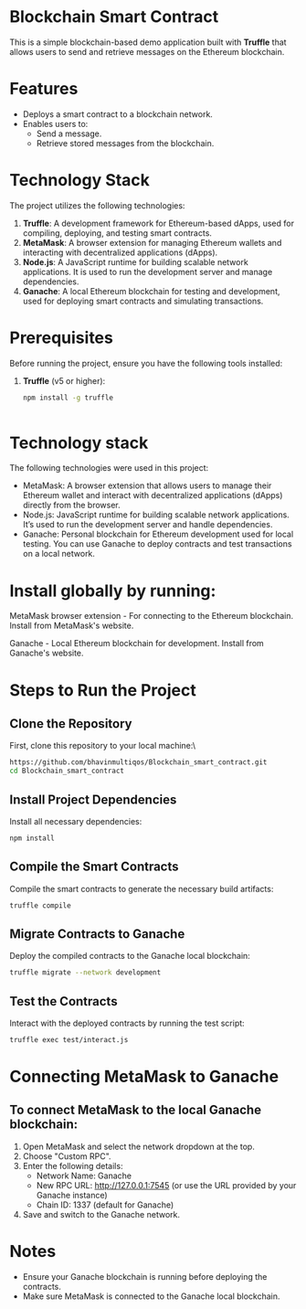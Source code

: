 # Blockchain Smart Contract

This is a simple blockchain-based demo application built with **Truffle** that allows users to send and retrieve messages on the Ethereum blockchain.

# Features
- Deploys a smart contract to a blockchain network.
- Enables users to:
  - Send a message.
  - Retrieve stored messages from the blockchain.

# Technology Stack
The project utilizes the following technologies:

1. **Truffle**: A development framework for Ethereum-based dApps, used for compiling, deploying, and testing smart contracts.
2. **MetaMask**: A browser extension for managing Ethereum wallets and interacting with decentralized applications (dApps).
3. **Node.js**: A JavaScript runtime for building scalable network applications. It is used to run the development server and manage dependencies.
4. **Ganache**: A local Ethereum blockchain for testing and development, used for deploying smart contracts and simulating transactions.

# Prerequisites
Before running the project, ensure you have the following tools installed:

1. **Truffle** (v5 or higher):
   ```bash
   npm install -g truffle
  
# Technology stack
The following technologies were used in this project:

- MetaMask: A browser extension that allows users to manage their Ethereum wallet and interact with decentralized applications (dApps) directly from the browser.
- Node.js: JavaScript runtime for building scalable network applications. It’s used to run the development server and handle dependencies.
- Ganache: Personal blockchain for Ethereum development used for local testing. You can use Ganache to deploy contracts and test transactions on a local network.

# Install globally by running:

MetaMask browser extension - For connecting to the Ethereum blockchain.
Install from MetaMask's website.

Ganache - Local Ethereum blockchain for development.
Install from Ganache's website.

# Steps to Run the Project
## Clone the Repository
First, clone this repository to your local machine:\
```bash
https://github.com/bhavinmultiqos/Blockchain_smart_contract.git
cd Blockchain_smart_contract
```
## Install Project Dependencies
Install all necessary dependencies:
```bash
npm install
```
 
## Compile the Smart Contracts
Compile the smart contracts to generate the necessary build artifacts:
```bash
truffle compile
```

## Migrate Contracts to Ganache
Deploy the compiled contracts to the Ganache local blockchain:
```bash
truffle migrate --network development
```
## Test the Contracts
Interact with the deployed contracts by running the test script:
```bash
truffle exec test/interact.js
```

# Connecting MetaMask to Ganache
## To connect MetaMask to the local Ganache blockchain:

1. Open MetaMask and select the network dropdown at the top.
2. Choose "Custom RPC".
3. Enter the following details:
    - Network Name: Ganache
    - New RPC URL: http://127.0.0.1:7545 (or use the URL provided by your Ganache instance)
    - Chain ID: 1337 (default for Ganache)
4. Save and switch to the Ganache network.

# Notes
  - Ensure your Ganache blockchain is running before deploying the contracts.
  - Make sure MetaMask is connected to the Ganache local blockchain.






